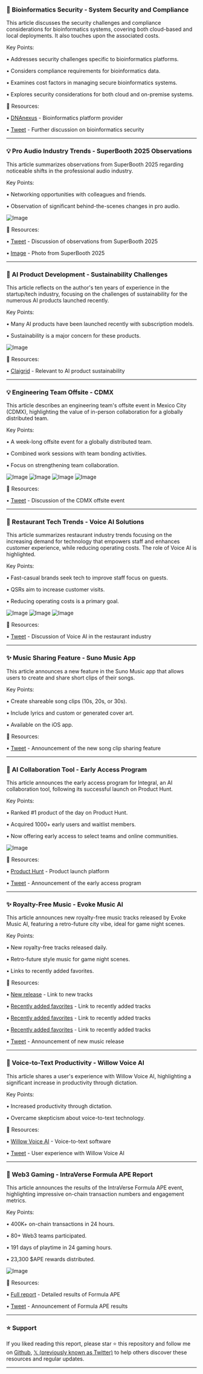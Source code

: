 ### 🤖 Bioinformatics Security - System Security and Compliance

This article discusses the security challenges and compliance considerations for bioinformatics systems, covering both cloud-based and local deployments.  It also touches upon the associated costs.

Key Points:

• Addresses security challenges specific to bioinformatics platforms.


• Considers compliance requirements for bioinformatics data.


• Examines cost factors in managing secure bioinformatics systems.


• Explores security considerations for both cloud and on-premise systems.


🔗 Resources:

• [DNAnexus](https://x.com/dnanexus) - Bioinformatics platform provider


• [Tweet](https://x.com/dnanexus/status/1921961774737174959) -  Further discussion on bioinformatics security


---
### 💡 Pro Audio Industry Trends - SuperBooth 2025 Observations

This article summarizes observations from SuperBooth 2025 regarding noticeable shifts in the professional audio industry.

Key Points:

• Networking opportunities with colleagues and friends.


• Observation of significant behind-the-scenes changes in pro audio.


![Image](https://pbs.twimg.com/media/GqwUOCQWEAAGVrV?format=jpg&name=small)


🔗 Resources:

• [Tweet](https://x.com/audioprogrammer/status/1921934076191154204) -  Discussion of observations from SuperBooth 2025


• [Image](https://x.com/audioprogrammer/status/1921934076191154204/photo/1) - Photo from SuperBooth 2025


---
### 🤖 AI Product Development - Sustainability Challenges

This article reflects on the author's ten years of experience in the startup/tech industry, focusing on the challenges of sustainability for the numerous AI products launched recently.


Key Points:

• Many AI products have been launched recently with subscription models.


• Sustainability is a major concern for these products.



![Image](https://pbs.twimg.com/amplify_video_thumb/1920853105186369536/img/NyxeBEXdCKsJj_8X.jpg)


🔗 Resources:

• [Claigrid](https://x.com/Claigrid) -  Relevant to AI product sustainability


---
### 💡 Engineering Team Offsite - CDMX

This article describes an engineering team's offsite event in Mexico City (CDMX), highlighting the value of in-person collaboration for a globally distributed team.

Key Points:

• A week-long offsite event for a globally distributed team.


• Combined work sessions with team bonding activities.


• Focus on strengthening team collaboration.



![Image](https://pbs.twimg.com/media/GqNYQIAbAAIOdxM?format=jpg&name=small)
![Image](https://pbs.twimg.com/media/GqNYQH-bAAIWctq?format=jpg&name=360x360)
![Image](https://pbs.twimg.com/media/GqNYQHba0AA_3Ne?format=jpg&name=360x360)
![Image](https://pbs.twimg.com/media/GqNYQHbbAAEZFKk?format=jpg&name=360x360)


🔗 Resources:

• [Tweet](https://x.com/AudioShakeAI/status/1919474920754725039) -  Discussion of the CDMX offsite event


---
### 🤖 Restaurant Tech Trends - Voice AI Solutions

This article summarizes restaurant industry trends focusing on the increasing demand for technology that empowers staff and enhances customer experience, while reducing operating costs.  The role of Voice AI is highlighted.

Key Points:

• Fast-casual brands seek tech to improve staff focus on guests.


• QSRs aim to increase customer visits.


• Reducing operating costs is a primary goal.


![Image](https://pbs.twimg.com/media/GqJz93TXgAAPi-D?format=jpg&name=small)
![Image](https://pbs.twimg.com/media/GqJz93UX0AAgaRn?format=jpg&name=360x360)
![Image](https://pbs.twimg.com/media/GqJz93NXQAAPITI?format=jpg&name=360x360)


🔗 Resources:

• [Tweet](https://x.com/SoundHound/status/1919467633411244132) - Discussion of Voice AI in the restaurant industry


---
### ✨ Music Sharing Feature - Suno Music App

This article announces a new feature in the Suno Music app that allows users to create and share short clips of their songs.

Key Points:

• Create shareable song clips (10s, 20s, or 30s).


• Include lyrics and custom or generated cover art.


• Available on the iOS app.


🔗 Resources:

• [Tweet](https://x.com/SunoMusic/status/1919466639558639955) - Announcement of the new song clip sharing feature


---
### 🚀 AI Collaboration Tool - Early Access Program

This article announces the early access program for Integral, an AI collaboration tool, following its successful launch on Product Hunt.

Key Points:

• Ranked #1 product of the day on Product Hunt.


• Acquired 1000+ early users and waitlist members.


• Now offering early access to select teams and online communities.


![Image](https://pbs.twimg.com/amplify_video_thumb/1917393948374622210/img/g7UVMaSfnjYtXwXw.jpg)

🔗 Resources:

• [Product Hunt](https://x.com/ProductHunt) -  Product launch platform


• [Tweet](https://x.com/sinasanm/status/1917394530791481720) - Announcement of the early access program


---
### ✨ Royalty-Free Music - Evoke Music AI

This article announces new royalty-free music tracks released by Evoke Music AI, featuring a retro-future city vibe, ideal for game night scenes.

Key Points:

• New royalty-free tracks released daily.


•  Retro-future style music for game night scenes.


• Links to recently added favorites.


🔗 Resources:

• [New release](https://evokemusic.short.gy/0501) -  Link to new tracks


• [Recently added favorites](https://evokemusic.short.gy/0430) -  Link to recently added tracks


• [Recently added favorites](https://evokemusic.short.gy/0429) -  Link to recently added tracks


• [Recently added favorites](https://evokemusic.short.gy/0428) -  Link to recently added tracks


• [Tweet](https://x.com/EvokeMusicAI/status/1918153473247322420) - Announcement of new music release


---
### 🤖 Voice-to-Text Productivity - Willow Voice AI

This article shares a user's experience with Willow Voice AI, highlighting a significant increase in productivity through dictation.

Key Points:

• Increased productivity through dictation.


• Overcame skepticism about voice-to-text technology.



🔗 Resources:

• [Willow Voice AI](https://x.com/WillowVoiceAI) -  Voice-to-text software


• [Tweet](https://x.com/KrisLachance/status/1917041368784114008) - User experience with Willow Voice AI


---
### 🚀 Web3 Gaming - IntraVerse Formula APE Report

This article announces the results of the IntraVerse Formula APE event, highlighting impressive on-chain transaction numbers and engagement metrics.

Key Points:

• 400K+ on-chain transactions in 24 hours.


• 80+ Web3 teams participated.


• 191 days of playtime in 24 gaming hours.


• 23,300 $APE rewards distributed.


![Image](https://pbs.twimg.com/media/GpuLOmLXwAE8Lw6?format=jpg&name=small)

🔗 Resources:

• [Full report](http://bit.ly/FormulaAPE_Official_Report) -  Detailed results of Formula APE


• [Tweet](https://x.com/intraVerse_Game/status/1917281403215176020) - Announcement of Formula APE results


---

### ⭐️ Support

If you liked reading this report, please star ⭐️ this repository and follow me on [Github](https://github.com/Drix10), [𝕏 (previously known as Twitter)](https://x.com/DRIX_10_) to help others discover these resources and regular updates.

---